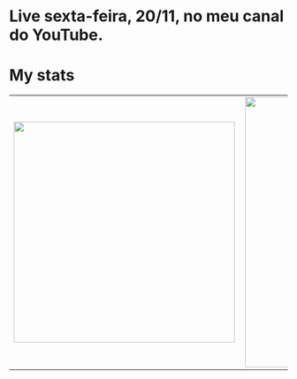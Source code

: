 # Live sexta-feira, 20/11, no meu canal do YouTube.

<!--
<a href="https://youtu.be/ZqC52VPgy9E" target="_blank">
	<img src="Realidade_Aumentada.png"/>
</a>
-->

# My stats

<center>
	<table>
		<tr>
			<td>
				<img width="400px" align="left" src="https://github-readme-stats.vercel.app/api/top-langs/?username=paulosalvatore&hide=html&layout=compact&theme=buefy"/>
			</td>
			<td>
				<img width="490px" align="left" src="https://github-readme-stats.vercel.app/api?username=paulosalvatore&theme=buefy"/>
			</td>
		</tr>
	</table>
</center>
